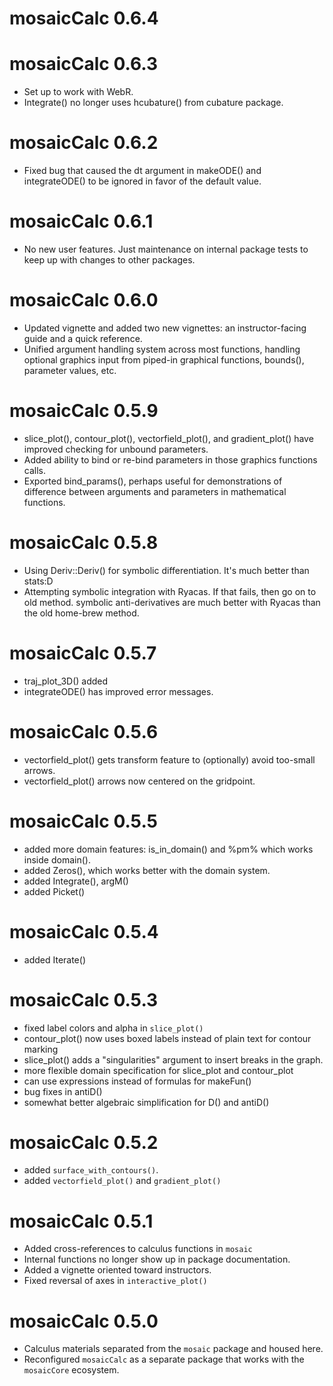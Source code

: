 # mosaicCalc 0.6.4

# mosaicCalc 0.6.3

* Set up to work with WebR.
* Integrate() no longer uses hcubature() from cubature package.

# mosaicCalc 0.6.2

* Fixed bug that caused the dt argument in makeODE() and integrateODE() to be ignored in favor of the default value.

# mosaicCalc 0.6.1

* No new user features. Just maintenance on internal package tests to keep up with changes to other packages.

# mosaicCalc 0.6.0

* Updated vignette and added two new vignettes: an instructor-facing guide and a quick reference.
* Unified argument handling system across most functions, handling optional graphics input from piped-in graphical functions, bounds(), parameter values, etc.
  
# mosaicCalc 0.5.9

* slice_plot(), contour_plot(), vectorfield_plot(), and gradient_plot() have improved checking for unbound parameters.
* Added ability to bind or re-bind parameters in those graphics functions calls.
* Exported bind_params(), perhaps useful for demonstrations of difference between arguments and parameters in mathematical functions.
  
# mosaicCalc 0.5.8

* Using Deriv::Deriv() for symbolic differentiation. It's much better than stats:D
* Attempting symbolic integration with Ryacas. If that fails, then go on to old method. symbolic anti-derivatives are much better with Ryacas than the old home-brew method.
  
# mosaicCalc 0.5.7

* traj_plot_3D() added
* integrateODE() has improved error messages.
   
  
# mosaicCalc 0.5.6

* vectorfield_plot() gets transform feature to (optionally) avoid too-small arrows. 
* vectorfield_plot() arrows now centered on the gridpoint.
  

# mosaicCalc 0.5.5

* added more domain features: is_in_domain() and %pm% which works inside domain().
* added Zeros(), which works better with the domain system.
* added Integrate(), argM()
* added Picket()
      
# mosaicCalc 0.5.4

* added Iterate()
  
  
# mosaicCalc 0.5.3

* fixed label colors and alpha in `slice_plot()`
* contour_plot() now uses boxed labels instead of plain text for contour marking 
* slice_plot() adds a "singularities" argument to insert breaks in the graph. 
* more flexible domain specification for slice_plot and contour_plot
* can use expressions instead of formulas for makeFun()
* bug fixes in antiD()
* somewhat better algebraic simplification for D() and antiD()

# mosaicCalc 0.5.2

* added `surface_with_contours()`.
* added `vectorfield_plot()` and `gradient_plot()`
 
 
# mosaicCalc 0.5.1

 * Added cross-references to calculus functions in `mosaic`
 * Internal functions no longer show up in package documentation.
 * Added a vignette oriented toward instructors.
 * Fixed reversal of axes in `interactive_plot()`

# mosaicCalc 0.5.0

 * Calculus materials separated from the `mosaic` package and housed here.
 * Reconfigured `mosaicCalc` as a separate package that works with the `mosaicCore` ecosystem.
 



